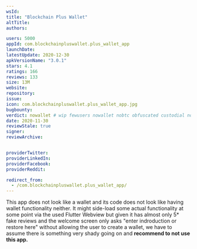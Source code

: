 ```yaml
---
wsId: 
title: "Blockchain Plus Wallet"
altTitle: 
authors:

users: 5000
appId: com.blockchainpluswallet.plus_wallet_app
launchDate: 
latestUpdate: 2020-12-30
apkVersionName: "3.0.1"
stars: 4.1
ratings: 166
reviews: 133
size: 13M
website: 
repository: 
issue: 
icon: com.blockchainpluswallet.plus_wallet_app.jpg
bugbounty: 
verdict: nowallet # wip fewusers nowallet nobtc obfuscated custodial nosource nonverifiable reproducible bounty defunct
date: 2020-11-30
reviewStale: true
signer: 
reviewArchive:


providerTwitter: 
providerLinkedIn: 
providerFacebook: 
providerReddit: 

redirect_from:
  - /com.blockchainpluswallet.plus_wallet_app/
---
```



This app does not look like a wallet and its code does not look like having
wallet functionality neither. It might side-load some actual functionality at
some point via the used Flutter Webview but given it has almost only 5* fake
reviews and the welcome screen only asks "enter indroduction or restore here"
without allowing the user to create a wallet, we have to assume there is
something very shady going on and **recommend to not use this app.**
